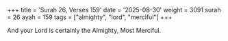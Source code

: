+++
title = 'Surah 26, Verses 159'
date = '2025-08-30'
weight = 3091
surah = 26
ayah = 159
tags = ["almighty", "lord", "merciful"]
+++

And your Lord is certainly the Almighty, Most Merciful.